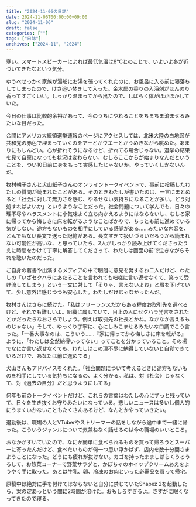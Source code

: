 ```yaml
---
title: "2024-11-06の日誌"
date: 2024-11-06T00:00:00+09:00
slug: "2024-11-06"
draft: false
categories: [""]
tags: ["日誌"]
archives: ["2024-11", "2024"]
---
```

寒い。スマートスピーカーによれば最低気温は8℃とのことで、いよいよ冬が近づいてきたなという気分。

ゆうべせっかく家族が湯船にお湯を張ってくれたのに、お風呂に入る前に寝落ちしてしまったので、けさ追い焚きして入った。金木犀の香りの入浴剤がほんのり香ってすごくいい。しっかり温まってから出たので、しばらく体がほかほかしていた。

今日の仕事は比較的余裕があって、今のうちにやれることをちまちま済ませるみたいな日だった。

合間にアメリカ大統領選挙速報のページにアクセスしては、北米大陸の白地図が共和党の赤色で埋まっていくのをアーとかウエーとかうめきながら眺めた。あまりにもしんどい。心が折れそうになるけど、折れてる場合じゃない。選挙の結果を見て自棄になっても状況は変わらない、むしろここからが始まりなんだということを、つい10日前に身をもって実感したじゃないか。やっていくしかないんだ。

牧村朝子さんと犬山紙子さんのオンライントークイベントで、事前に投稿したわたしの質問が読まれたことがある。そのときわたしが書いたのは、一言にまとめると「社会に対して無力さを感じ、やるせない気持ちになることが多い。どう対処すればよいか」というようなことだった。社会問題について学んでも、日々の理不尽やハラスメントに小気味よく立ち向かえるようにはならないし、むしろ家に帰ってから悔しさに床を転がるようなことばかりで、ちっとも前に進めている気がしない。途方もないものを相手にしている感覚がある……みたいな内容を、とんでもない長文で送った記憶がある。長文すぎて扱いづらいだろうから読まれない可能性が高いな、と思っていたら、2人がしっかり読み上げてくださったうえに時間をかけて丁寧に解答してくださって、わたしは画面の前で泣きながらそれを聴いたのだった。

ご自身の著書や出演するメディアの中で明朗に意見を発するお二人だけど、わたしの「いざセクハラにあたることを言われても咄嗟に言い返せなくて、笑って受け流してしまう」という一文に対して「そりゃ、言えないよお」と眉を下げていて、少し意外に感じつつも安心した。わたしだけじゃなかったんだ。

牧村さんはさらに続けた。「私はフリーランスだからある程度お取引先を選べるけど、それでも難しいよ。組織に属していて、目上の人にセクハラ発言をされたとかだったらなおさらでしょう。例えば取引先の社長とかね。なかなか言えるものじゃない」そして、ゆっくり丁寧に、心にしみこませるみたいな口調でこう言った。「一番大事なのは、こういう……『家に帰ってから悔しさに床を転がる』ように、「わたしは全然納得いってない」ってことを分かっていること。その場でなにか言い返せなくても、わたしはこの理不尽に納得していないと自覚できているだけで、あなたは前に進めてる」

犬山さんもアドバイスをくれた。「社会問題について考えるときに途方もないものを相手にしている気持ちになるの、よく分かる。私は、対《社会》じゃなくて、対《過去の自分》だと思うようにしてる」

何年も前のトークイベントだけど、これらの言葉はわたしの心にずっと残っていて、日々を生き抜くお守りみたいになっている。悲しいニュースは多いし個人的にうまくいかないこともたくさんあるけど、なんとかやっていきたい。

退勤後は、職場の人とVTuberやストリーマーの話をしながら途中まで一緒に帰った。こういうジャンルについて気兼ねなく話せるのは今の職場のいいところ。

おなかがすいていたので、なにか簡単に食べられるものを買って帰ろうとスーパーに寄ったんだけど、食べたいものが何一つ思い浮かばず、店内を数十分間さまようことになった。どうにも疲れが抜けない。カゴを持ったまましばらくうろうろして、お惣菜コーナーで野菜サラダと、かぼちゃのホイップクリームあえをようやく手に取った。あとは牛乳、卵、冷凍のお肉といった必需品を買って帰宅。

原稿中は絶対に手を付けてはならないと自分に禁じていたShapez 2を起動したら、案の定あっという間に2時間が溶けた。おもしろすぎるよ。さすがに眠くなってきたので寝る。
